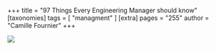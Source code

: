 +++
title = "97 Things Every Engineering Manager should know"
[taxonomies]
tags = [ "managment" ]
[extra]
pages = "255"
author = "Camille Fournier"
+++

<a target="_blank"  href="https://www.amazon.de/gp/product/1492050903/ref=as_li_tl?ie=UTF8&camp=1638&creative=6742&creativeASIN=1492050903&linkCode=as2&tag=chemaclass-21&linkId=01ea105ed025b59947b0235a8279b401">
    <img border="0" src="https://images-na.ssl-images-amazon.com/images/I/51pZKdYunNL._SX331_BO1,204,203,200_.jpg" >
</a>

<!-- more -->
